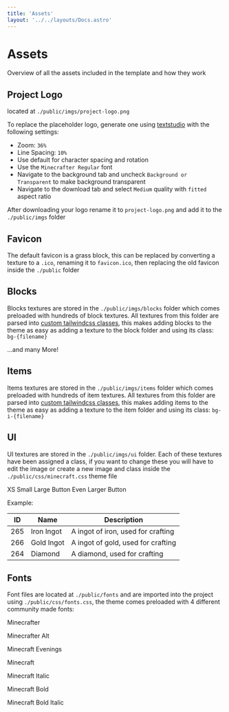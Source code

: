 ```yaml
---
title: 'Assets'
layout: '../../layouts/Docs.astro'
---
```


# Assets

Overview of all the assets included in the template and how they work

## Project Logo

located at `./public/imgs/project-logo.png`

To replace the placeholder logo, generate one using [textstudio](https://www.textstudio.co/logo/minecraft-3d-text-41) with the following settings:

  - Zoom: `36%`
  - Line Spacing: `10%`
  - Use default for character spacing and rotation
  - Use the `Minecrafter Regular` font
  - Navigate to the background tab and uncheck `Background or Transparent` to make background transparent
  - Navigate to the download tab and select `Medium` quality with `fitted` aspect ratio

After downloading your logo rename it to `project-logo.png` and add it to the `./public/imgs` folder

## Favicon

The default favicon is a grass block, this can be replaced by converting a texture to a `.ico`, renaming it to `favicon.ico`, then replacing the old favicon inside the `./public` folder

## Blocks

Blocks textures are stored in the `./public/imgs/blocks` folder which comes preloaded with hundreds of block textures. All textures from this folder are parsed into [custom tailwindcss classes](http://127.0.0.1:3000/docs/2#tailwindcss-classes), this makes adding blocks to the theme as easy as adding a texture to the block folder and using its class: `bg-{filename}`

<div class="flex flex-wrap justify-center">
  <div class="block h-1-block w-1-block bg-andesite-smooth"></div><div class="block h-1-block w-1-block bg-andesite"></div><div class="block h-1-block w-1-block bg-bedrock"></div><div class="block h-1-block w-1-block bg-bookshelf"></div><div class="block h-1-block w-1-block bg-brick"></div><div class="block h-1-block w-1-block bg-bricks-beta"></div><div class="block h-1-block w-1-block bg-cactus-side"></div><div class="block h-1-block w-1-block bg-carved-pumpkin-on"></div><div class="block h-1-block w-1-block bg-carved-pumpkin"></div><div class="block h-1-block w-1-block bg-cauldron-side"></div><div class="block h-1-block w-1-block bg-clay"></div><div class="block h-1-block w-1-block bg-coal-block"></div><div class="block h-1-block w-1-block bg-coal-ore"></div><div class="block h-1-block w-1-block bg-cobblestone-beta"></div><div class="block h-1-block w-1-block bg-cobblestone-mossy-beta"></div><div class="block h-1-block w-1-block bg-cobblestone-mossy"></div><div class="block h-1-block w-1-block bg-cobblestone"></div><div class="block h-1-block w-1-block bg-command-block"></div><div class="block h-1-block w-1-block bg-crafting-table-front"></div><div class="block h-1-block w-1-block bg-crafting-table-side"></div><div class="block h-1-block w-1-block bg-crafting-table-top"></div><div class="block h-1-block w-1-block bg-diamond-block"></div><div class="block h-1-block w-1-block bg-diamond-ore"></div><div class="block h-1-block w-1-block bg-diorite-smooth"></div><div class="block h-1-block w-1-block bg-diorite"></div><div class="block h-1-block w-1-block bg-dirt"></div><div class="block h-1-block w-1-block bg-dispenser-front"></div><div class="block h-1-block w-1-block bg-dropper-front"></div><div class="block h-1-block w-1-block bg-emerald-block"></div><div class="block h-1-block w-1-block bg-emerald-ore"></div><div class="block h-1-block w-1-block bg-enchanting-table-side"></div><div class="block h-1-block w-1-block bg-end-stone"></div><div class="block h-1-block w-1-block bg-endframe-side"></div><div class="block h-1-block w-1-block bg-fire"></div><div class="block h-1-block w-1-block bg-furnace-front-on"></div><div class="block h-1-block w-1-block bg-furnace-front"></div><div class="block h-1-block w-1-block bg-furnace-side"></div><div class="block h-1-block w-1-block bg-glass-black"></div><div class="block h-1-block w-1-block bg-glass-blue"></div><div class="block h-1-block w-1-block bg-glass-brown"></div><div class="block h-1-block w-1-block bg-glass-cyan"></div><div class="block h-1-block w-1-block bg-glass-gray"></div><div class="block h-1-block w-1-block bg-glass-green"></div><div class="block h-1-block w-1-block bg-glass-light-blue"></div><div class="block h-1-block w-1-block bg-glass-lime"></div><div class="block h-1-block w-1-block bg-glass-magenta"></div><div class="block h-1-block w-1-block bg-glass-orange"></div><div class="block h-1-block w-1-block bg-glass-pink"></div><div class="block h-1-block w-1-block bg-glass-purple"></div><div class="block h-1-block w-1-block bg-glass-red"></div><div class="block h-1-block w-1-block bg-glass-silver"></div><div class="block h-1-block w-1-block bg-glass-white"></div><div class="block h-1-block w-1-block bg-glass-yellow"></div><div class="block h-1-block w-1-block bg-glass"></div><div class="block h-1-block w-1-block bg-glowstone"></div><div class="block h-1-block w-1-block bg-gold-block-beta"></div><div class="block h-1-block w-1-block bg-gold-block"></div><div class="block h-1-block w-1-block bg-gold-ore"></div><div class="block h-1-block w-1-block bg-granite-smooth"></div><div class="block h-1-block w-1-block bg-granite"></div><div class="block h-1-block w-1-block bg-grass-side"></div><div class="block h-1-block w-1-block bg-gravel-beta"></div><div class="block h-1-block w-1-block bg-gravel"></div><div class="block h-1-block w-1-block bg-hardened-clay-black"></div><div class="block h-1-block w-1-block bg-hardened-clay-blue"></div><div class="block h-1-block w-1-block bg-hardened-clay-brown"></div><div class="block h-1-block w-1-block bg-hardened-clay-cyan"></div><div class="block h-1-block w-1-block bg-hardened-clay-gray"></div><div class="block h-1-block w-1-block bg-hardened-clay-green"></div><div class="block h-1-block w-1-block bg-hardened-clay-light-blue"></div><div class="block h-1-block w-1-block bg-hardened-clay-lime"></div><div class="block h-1-block w-1-block bg-hardened-clay-magenta"></div><div class="block h-1-block w-1-block bg-hardened-clay-orange"></div><div class="block h-1-block w-1-block bg-hardened-clay-pink"></div><div class="block h-1-block w-1-block bg-hardened-clay-purple"></div><div class="block h-1-block w-1-block bg-hardened-clay-red"></div><div class="block h-1-block w-1-block bg-hardened-clay-silver"></div><div class="block h-1-block w-1-block bg-hardened-clay-white"></div><div class="block h-1-block w-1-block bg-hardened-clay-yellow"></div><div class="block h-1-block w-1-block bg-hardened-clay"></div><div class="block h-1-block w-1-block bg-hay"></div><div class="block h-1-block w-1-block bg-ice-packed"></div><div class="block h-1-block w-1-block bg-ice"></div><div class="block h-1-block w-1-block bg-iron-bars"></div><div class="block h-1-block w-1-block bg-iron-block"></div><div class="block h-1-block w-1-block bg-iron-ore"></div><div class="block h-1-block w-1-block bg-iron-trapdoor"></div><div class="block h-1-block w-1-block bg-item-frame"></div><div class="block h-1-block w-1-block bg-jukebox"></div><div class="block h-1-block w-1-block bg-ladder"></div><div class="block h-1-block w-1-block bg-lapis-block"></div><div class="block h-1-block w-1-block bg-lapis-ore"></div><div class="block h-1-block w-1-block bg-lava-still"></div><div class="block h-1-block w-1-block bg-leaves-oak-beta"></div><div class="block h-1-block w-1-block bg-log-acacia-top"></div><div class="block h-1-block w-1-block bg-log-acacia"></div><div class="block h-1-block w-1-block bg-log-big-oak-top"></div><div class="block h-1-block w-1-block bg-log-birch-top"></div><div class="block h-1-block w-1-block bg-log-birch"></div><div class="block h-1-block w-1-block bg-log-dark-oak"></div><div class="block h-1-block w-1-block bg-log-jungle-top"></div><div class="block h-1-block w-1-block bg-log-jungle"></div><div class="block h-1-block w-1-block bg-log-oak-top"></div><div class="block h-1-block w-1-block bg-log-oak"></div><div class="block h-1-block w-1-block bg-log-spruce-top"></div><div class="block h-1-block w-1-block bg-log-spruce"></div><div class="block h-1-block w-1-block bg-melon-side"></div><div class="block h-1-block w-1-block bg-mushroom-block-brown"></div><div class="block h-1-block w-1-block bg-mushroom-block-inside"></div><div class="block h-1-block w-1-block bg-mushroom-block-red"></div><div class="block h-1-block w-1-block bg-mushroom-block-stem"></div><div class="block h-1-block w-1-block bg-mycelium-side"></div><div class="block h-1-block w-1-block bg-mycelium-top"></div><div class="block h-1-block w-1-block bg-nether-brick"></div><div class="block h-1-block w-1-block bg-netherrack"></div><div class="block h-1-block w-1-block bg-obsidian"></div><div class="block h-1-block w-1-block bg-piston-front-sticky"></div><div class="block h-1-block w-1-block bg-piston-front"></div><div class="block h-1-block w-1-block bg-piston-side"></div><div class="block h-1-block w-1-block bg-planks-acacia"></div><div class="block h-1-block w-1-block bg-planks-birch"></div><div class="block h-1-block w-1-block bg-planks-dark-oak"></div><div class="block h-1-block w-1-block bg-planks-jungle"></div><div class="block h-1-block w-1-block bg-planks-oak"></div><div class="block h-1-block w-1-block bg-planks-spruce"></div><div class="block h-1-block w-1-block bg-podzol-side"></div><div class="block h-1-block w-1-block bg-podzol-top"></div><div class="block h-1-block w-1-block bg-portal"></div><div class="block h-1-block w-1-block bg-prismarine-bricks"></div><div class="block h-1-block w-1-block bg-prismarine-dark"></div><div class="block h-1-block w-1-block bg-prismarine-rough-blue"></div><div class="block h-1-block w-1-block bg-prismarine-rough-green"></div><div class="block h-1-block w-1-block bg-prismarine-rough-purple"></div><div class="block h-1-block w-1-block bg-prismarine-rough"></div><div class="block h-1-block w-1-block bg-pumpkin-side"></div><div class="block h-1-block w-1-block bg-quartz-chiseled"></div><div class="block h-1-block w-1-block bg-quartz-ore"></div><div class="block h-1-block w-1-block bg-quartz-pillar"></div><div class="block h-1-block w-1-block bg-quartz"></div><div class="block h-1-block w-1-block bg-red-sand"></div><div class="block h-1-block w-1-block bg-red-sandstone-carved"></div><div class="block h-1-block w-1-block bg-red-sandstone-smooth"></div><div class="block h-1-block w-1-block bg-red-sandstone"></div><div class="block h-1-block w-1-block bg-redstone-block"></div><div class="block h-1-block w-1-block bg-redstone-lamp-on"></div><div class="block h-1-block w-1-block bg-redstone-lamp"></div><div class="block h-1-block w-1-block bg-redstone-ore"></div><div class="block h-1-block w-1-block bg-sand"></div><div class="block h-1-block w-1-block bg-sandstone-carved"></div><div class="block h-1-block w-1-block bg-sandstone-normal"></div><div class="block h-1-block w-1-block bg-sandstone-smooth"></div><div class="block h-1-block w-1-block bg-sea-lantern"></div><div class="block h-1-block w-1-block bg-slime"></div><div class="block h-1-block w-1-block bg-snow"></div><div class="block h-1-block w-1-block bg-soul-sand"></div><div class="block h-1-block w-1-block bg-spawner"></div><div class="block h-1-block w-1-block bg-sponge-beta"></div><div class="block h-1-block w-1-block bg-sponge-wet"></div><div class="block h-1-block w-1-block bg-sponge"></div><div class="block h-1-block w-1-block bg-stone-brick-carved"></div><div class="block h-1-block w-1-block bg-stone-brick-cracked"></div><div class="block h-1-block w-1-block bg-stone-brick-mossy"></div><div class="block h-1-block w-1-block bg-stone-brick"></div><div class="block h-1-block w-1-block bg-stone-slab-double"></div><div class="block h-1-block w-1-block bg-stone-slab-full"></div><div class="block h-1-block w-1-block bg-stone"></div><div class="block h-1-block w-1-block bg-sugar-cane"></div><div class="block h-1-block w-1-block bg-tnt"></div><div class="block h-1-block w-1-block bg-trapdoor"></div><div class="block h-1-block w-1-block bg-water-flow"></div><div class="block h-1-block w-1-block bg-water-still"></div><div class="block h-1-block w-1-block bg-web"></div><div class="block h-1-block w-1-block bg-wool-black"></div><div class="block h-1-block w-1-block bg-wool-blue"></div><div class="block h-1-block w-1-block bg-wool-brown"></div><div class="block h-1-block w-1-block bg-wool-cyan"></div><div class="block h-1-block w-1-block bg-wool-gray"></div><div class="block h-1-block w-1-block bg-wool-green"></div><div class="block h-1-block w-1-block bg-wool-light-blue"></div><div class="block h-1-block w-1-block bg-wool-light-gray"></div><div class="block h-1-block w-1-block bg-wool-lime"></div><div class="block h-1-block w-1-block bg-wool-magenta"></div><div class="block h-1-block w-1-block bg-wool-orange"></div><div class="block h-1-block w-1-block bg-wool-pink"></div><div class="block h-1-block w-1-block bg-wool-purple"></div><div class="block h-1-block w-1-block bg-wool-red"></div><div class="block h-1-block w-1-block bg-wool-white"></div><div class="block h-1-block w-1-block bg-wool-yellow"></div>
</div>

<div class="text-center font-bold">...and many More!</div>

## Items

Items textures are stored in the `./public/imgs/items` folder which comes preloaded with hundreds of item textures. All textures from this folder are parsed into [custom tailwindcss classes](http://127.0.0.1:3000/docs/2#tailwindcss-classes), this makes adding items to the theme as easy as adding a texture to the item folder and using its class: `bg-i-{filename}`

## UI

UI textures are stored in the `./public/imgs/ui` folder. Each of these textures have been assigned a class, if you want to change these you will have to edit the image or create a new image and class inside the `./public/css/minecraft.css` theme file

<div class="flex flex-col items-center gap-3">
  <div class="flex flex-wrap gap-3">
    <a class="button py-2 px-4 text-lg">XS</a>
    <a class="button py-2 px-4 text-lg">Small</a>
    <a class="button py-2 px-4 text-lg">Large Button</a>
    <a class="button py-2 px-4 text-lg">Even Larger Button</a>
  </div>
  <div class="flex gap-3">
    <div class="h-2-block w-2-block gui"></div>
    <div class="h-2-block w-2-block gui-75"></div>
    <div class="h-2-block w-2-block gui-50"></div>
    <div class="h-2-block w-2-block gui-25"></div>
  </div>
  <div class="flex gap-3">
    <div class="h-2-block w-2-block gui-dark"></div>
    <div class="h-2-block w-2-block gui-dark-75"></div>
    <div class="h-2-block w-2-block gui-dark-50"></div>
    <div class="h-2-block w-2-block gui-dark-25"></div>
  </div>
  <div class="flex gap-3">
    <div class="h-2-block w-2-block gui-darker"></div>
    <div class="h-2-block w-2-block gui-darker-75"></div>
    <div class="h-2-block w-2-block gui-darker-50"></div>
    <div class="h-2-block w-2-block gui-darker-25"></div>
  </div>
  <div class="flex gap-3">
    <div class="h-1-block w-1-block gui-slot"></div>
    <div class="h-1-block w-1-block gui-slot-75"></div>
    <div class="h-1-block w-1-block gui-slot-50"></div>
    <div class="h-1-block w-1-block gui-slot-25"></div>
  </div>
</div>

Example:

<table class="table w-min my-3 whitespace-nowrap">
    <thead>
        <tr>
            <th>ID</th>
            <th>Name</th>
            <th>Description</th>
        </tr>
    </thead>
    <tbody>
        <tr>
            <td>265</td>
            <td>Iron Ingot</td>
            <td>A ingot of iron, used for crafting</td>
        </tr>
        <tr>
            <td>266</td>
            <td>Gold Ingot</td>
            <td>A ingot of gold, used for crafting</td>
        </tr>
        <tr>
            <td>264</td>
            <td>Diamond</td>
            <td>A diamond, used for crafting</td>
        </tr>
    </tbody>
</table>

## Fonts

Font files are located at `./public/fonts` and are imported into the project using `./public/css/fonts.css`, the theme comes preloaded with 4 different community made fonts:

<div class="flex flex-col items-center gap-1">
  <p class="font-['Minecrafter'] text-2xl xs:text-4xl">Minecrafter</p>
  <p class="font-['Minecrafter_Alt'] text-2xl xs:text-4xl">Minecrafter Alt</p>
  <p class="font-['Minecraft_Evenings'] text-2xl xs:text-4xl">Minecraft Evenings</p>
  <div class="flex flex-wrap justify-center gap-5 whitespace-nowrap">
    <p class="font-['Minecraft']">Minecraft</p>
    <p class="italic font-['Minecraft']">Minecraft Italic</p>
    <p class="font-bold font-['Minecraft']">Minecraft Bold</p>
    <p class="font-bold italic font-['Minecraft']">Minecraft Bold Italic</p>
  </div>
</div>